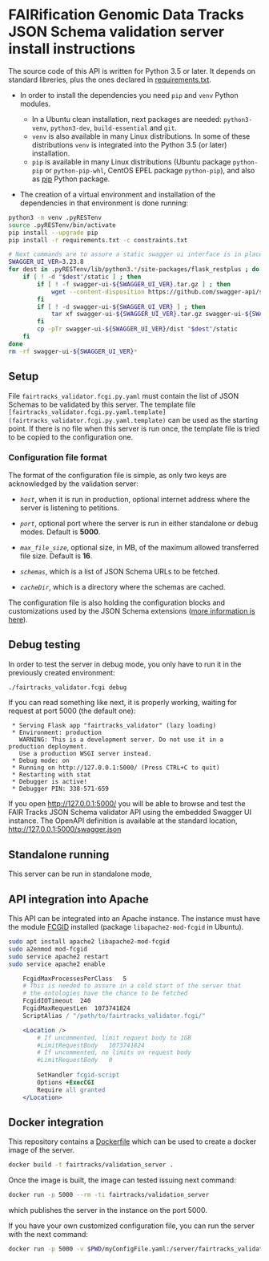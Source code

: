 # FAIRification Genomic Data Tracks JSON Schema validation server install instructions

The source code of this API is written for Python 3.5 or later. It depends on standard libreries, plus the ones declared in [requirements.txt](requirements.txt).

* In order to install the dependencies you need `pip` and `venv` Python modules.
	- In a Ubuntu clean installation, next packages are needed: `python3-venv`, `python3-dev`, `build-essential` and `git`.
	- `venv` is also available in many Linux distributions. In some of these distributions `venv` is integrated into the Python 3.5 (or later) installation.
	- `pip` is available in many Linux distributions (Ubuntu package `python-pip` or `python-pip-whl`, CentOS EPEL package `python-pip`), and also as [pip](https://pip.pypa.io/en/stable/) Python package.

* The creation of a virtual environment and installation of the dependencies in that environment is done running:

```bash
python3 -m venv .pyRESTenv
source .pyRESTenv/bin/activate
pip install --upgrade pip
pip install -r requirements.txt -c constraints.txt

# Next commands are to assure a static swagger ui interface is in place
SWAGGER_UI_VER=3.23.8
for dest in .pyRESTenv/lib/python3.*/site-packages/flask_restplus ; do
	if [ ! -d "$dest"/static ] ; then
		if [ ! -f swagger-ui-${SWAGGER_UI_VER}.tar.gz ] ; then
			wget --content-disposition https://github.com/swagger-api/swagger-ui/archive/v${SWAGGER_UI_VER}.tar.gz
		fi
		if [ ! -d swagger-ui-${SWAGGER_UI_VER} ] ; then
			tar xf swagger-ui-${SWAGGER_UI_VER}.tar.gz swagger-ui-${SWAGGER_UI_VER}/dist
		fi
		cp -pTr swagger-ui-${SWAGGER_UI_VER}/dist "$dest"/static
	fi
done
rm -rf swagger-ui-${SWAGGER_UI_VER}*
```

## Setup

File `fairtracks_validator.fcgi.py.yaml` must contain the list of JSON Schemas to be validated by this server. The template file `[fairtracks_validator.fcgi.py.yaml.template](fairtracks_validator.fcgi.py.yaml.template)` can be used as the starting point. If there is no file when this server is run once, the template file is tried to be copied to the configuration one.

### Configuration file format

The format of the configuration file is simple, as only  two keys are acknowledged by the validation server:

* _`host`_, when it is run in production, optional internet address where the server is listening to petitions.

* _`port`_, optional port where the server is run in either standalone or debug modes. Default is **5000**.

* _`max_file_size`_, optional size, in MB, of the maximum allowed transferred file size. Default is **16**.

* _`schemas`_, which is a list of JSON Schema URLs to be fetched.

* _`cacheDir`_, which is a directory where the schemas are cached.

The configuration file is also holding the configuration blocks and customizations used by the JSON Schema extensions ([more information is here](../README.md)).

## Debug testing

In order to test the server in debug mode, you only have to run it in the previously created environment:

```bash
./fairtracks_validator.fcgi debug
```

If you can read something like next, it is properly working, waiting for request at port 5000 (the default one):

```
 * Serving Flask app "fairtracks_validator" (lazy loading)
 * Environment: production
   WARNING: This is a development server. Do not use it in a production deployment.
   Use a production WSGI server instead.
 * Debug mode: on
 * Running on http://127.0.0.1:5000/ (Press CTRL+C to quit)
 * Restarting with stat
 * Debugger is active!
 * Debugger PIN: 338-571-659
```

If you open http://127.0.0.1:5000/ you will be able to browse and test the FAIR Tracks JSON Schema validator API using the embedded Swagger UI instance. The OpenAPI definition is available at the standard location, http://127.0.0.1:5000/swagger.json

## Standalone running

This server can be run in standalone mode,

## API integration into Apache

This API can be integrated into an Apache instance. The instance must have the module [FCGID](https://httpd.apache.org/mod_fcgid/) installed (package `libapache2-mod-fcgid` in Ubuntu).

```bash
sudo apt install apache2 libapache2-mod-fcgid
sudo a2enmod mod-fcgid
sudo service apache2 restart
sudo service apache2 enable
```

```apache
	FcgidMaxProcessesPerClass	5
	# This is needed to assure in a cold start of the server that
	# the ontologies have the chance to be fetched
	FcgidIOTimeout	240
	FcgidMaxRequestLen	1073741824
	ScriptAlias / "/path/to/fairtracks_validator.fcgi/"

	<Location />
		# If uncommented, limit request body to 1GB
		#LimitRequestBody	1073741824
		# If uncommented, no limits on request body
		#LimitRequestBody	0
		
		SetHandler fcgid-script
		Options +ExecCGI
		Require all granted
	</Location>
```

## Docker integration

This repository contains a [Dockerfile](Dockerfile) which can be used to create a docker image of the server.

```bash
docker build -t fairtracks/validation_server .
```

Once the image is built, the image can tested issuing next command:

```bash
docker run -p 5000 --rm -ti fairtracks/validation_server
```

which publishes the server in the instance on the port 5000.

If you have your own customized configuration file, you can run the server with the next command:

```bash
docker run -p 5000 -v $PWD/myConfigFile.yaml:/server/fairtracks_validator.fcgi.py.yaml:ro --rm -ti fairtracks/validation_server
```
